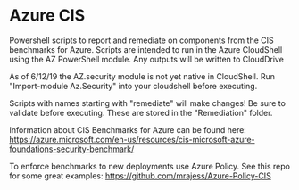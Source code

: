 # Azure CIS
Powershell scripts to report and remediate on components from the CIS benchmarks for Azure.
Scripts are intended to run in the Azure CloudShell using the AZ PowerShell module. Any outputs will be written to CloudDrive

As of 6/12/19 the AZ.security module is not yet native in CloudShell. Run "Import-module Az.Security" into your cloudshell before executing.

Scripts with names starting with "remediate" will make changes! Be sure to validate before executing. These are stored in the "Remediation" folder. 

Information about CIS Benchmarks for Azure can be found here: https://azure.microsoft.com/en-us/resources/cis-microsoft-azure-foundations-security-benchmark/

To enforce benchmarks to new deployments use Azure Policy. See this repo for some great examples: https://github.com/mrajess/Azure-Policy-CIS
